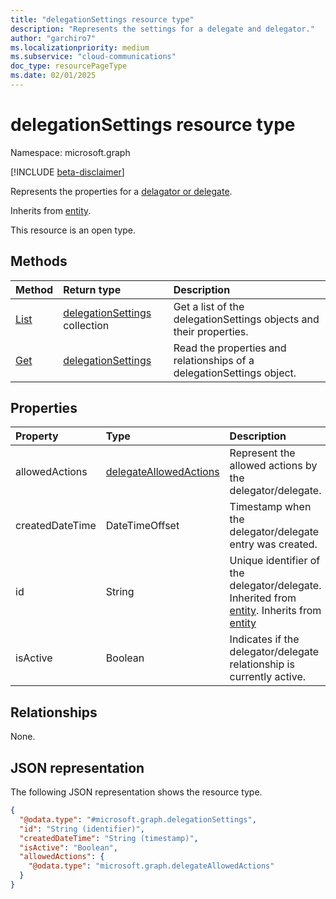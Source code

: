 ```yaml
---
title: "delegationSettings resource type"
description: "Represents the settings for a delegate and delegator."
author: "garchiro7"
ms.localizationpriority: medium
ms.subservice: "cloud-communications"
doc_type: resourcePageType
ms.date: 02/01/2025
---
```


# delegationSettings resource type

Namespace: microsoft.graph

[!INCLUDE [beta-disclaimer](../../includes/beta-disclaimer.md)]

Represents the properties for a [delagator or delegate](../resources/calldelegation.md).

Inherits from [entity](../resources/entity.md).

This resource is an open type.

## Methods
|Method|Return type|Description|
|:---|:---|:---|
|[List](../api/callsettings-list-delegates.md)|[delegationSettings](../resources/delegationsettings.md) collection|Get a list of the delegationSettings objects and their properties.|
|[Get](../api/delegationsettings-get.md)|[delegationSettings](../resources/delegationsettings.md)|Read the properties and relationships of a delegationSettings object.|

## Properties
|Property|Type|Description|
|:---|:---|:---|
|allowedActions|[delegateAllowedActions](../resources/delegateallowedactions.md)|Represent the allowed actions by the delegator/delegate.|
|createdDateTime|DateTimeOffset|Timestamp when the delegator/delegate entry was created.|
|id|String|Unique identifier of the delegator/delegate. Inherited from [entity](../resources/entity.md). Inherits from [entity](../resources/entity.md)|
|isActive|Boolean|Indicates if the delegator/delegate relationship is currently active.|

## Relationships
None.

## JSON representation
The following JSON representation shows the resource type.
<!-- {
  "blockType": "resource",
  "keyProperty": "id",
  "@odata.type": "microsoft.graph.delegationSettings",
  "baseType": "microsoft.graph.entity",
  "openType": true
}
-->
``` json
{
  "@odata.type": "#microsoft.graph.delegationSettings",
  "id": "String (identifier)",
  "createdDateTime": "String (timestamp)",
  "isActive": "Boolean",
  "allowedActions": {
    "@odata.type": "microsoft.graph.delegateAllowedActions"
  }
}
```
